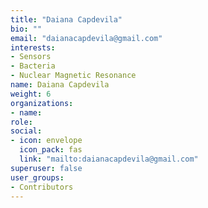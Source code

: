 ```yaml
---
title: "Daiana Capdevila"
bio: ""
email: "daianacapdevila@gmail.com"
interests:
- Sensors
- Bacteria
- Nuclear Magnetic Resonance
name: Daiana Capdevila
weight: 6
organizations:
- name: 
role: 
social:
- icon: envelope
  icon_pack: fas
  link: "mailto:daianacapdevila@gmail.com"
superuser: false
user_groups:
- Contributors
---
```


